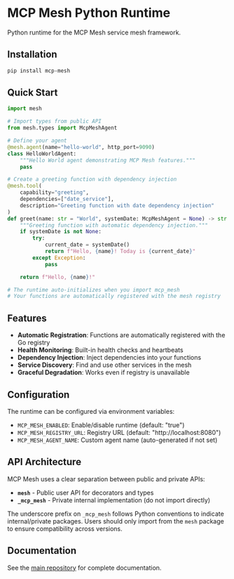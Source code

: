 # MCP Mesh Python Runtime

Python runtime for the MCP Mesh service mesh framework.

## Installation

```bash
pip install mcp-mesh
```

## Quick Start

```python
import mesh

# Import types from public API
from mesh.types import McpMeshAgent

# Define your agent
@mesh.agent(name="hello-world", http_port=9090)
class HelloWorldAgent:
    """Hello World agent demonstrating MCP Mesh features."""
    pass

# Create a greeting function with dependency injection
@mesh.tool(
    capability="greeting",
    dependencies=["date_service"],
    description="Greeting function with date dependency injection"
)
def greet(name: str = "World", systemDate: McpMeshAgent = None) -> str:
    """Greeting function with automatic dependency injection."""
    if systemDate is not None:
        try:
            current_date = systemDate()
            return f"Hello, {name}! Today is {current_date}"
        except Exception:
            pass

    return f"Hello, {name}!"

# The runtime auto-initializes when you import mcp_mesh
# Your functions are automatically registered with the mesh registry
```

## Features

- **Automatic Registration**: Functions are automatically registered with the Go registry
- **Health Monitoring**: Built-in health checks and heartbeats
- **Dependency Injection**: Inject dependencies into your functions
- **Service Discovery**: Find and use other services in the mesh
- **Graceful Degradation**: Works even if registry is unavailable

## Configuration

The runtime can be configured via environment variables:

- `MCP_MESH_ENABLED`: Enable/disable runtime (default: "true")
- `MCP_MESH_REGISTRY_URL`: Registry URL (default: "http://localhost:8080")
- `MCP_MESH_AGENT_NAME`: Custom agent name (auto-generated if not set)

## API Architecture

MCP Mesh uses a clear separation between public and private APIs:

- **`mesh`** - Public user API for decorators and types
- **`_mcp_mesh`** - Private internal implementation (do not import directly)

The underscore prefix on `_mcp_mesh` follows Python conventions to indicate internal/private packages. Users should only import from the `mesh` package to ensure compatibility across versions.

## Documentation

See the [main repository](https://github.com/dhyansraj/mcp-mesh) for complete documentation.
